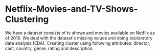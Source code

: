 # Netflix-Movies-and-TV-Shows-Clustering
We have a dataset consists of tv shows and movies available on Netflix as of 2019. We deal with the dataset's missing values and doing exploratory data analysis (EDA). Creating cluster using following attributes: director, cast, country, genre, rating and description.
